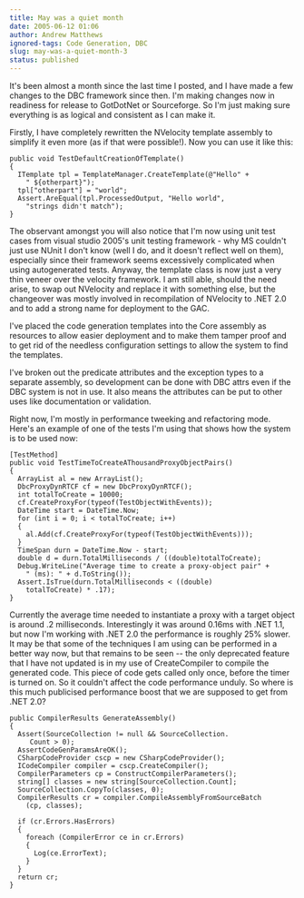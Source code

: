 ```yaml
---
title: May was a quiet month
date: 2005-06-12 01:06
author: Andrew Matthews
ignored-tags: Code Generation, DBC
slug: may-was-a-quiet-month-3
status: published
---
```


It's been almost a month since the last time I posted, and I have made a few changes to the DBC framework since then. I'm making changes now in readiness for release to GotDotNet or Sourceforge. So I'm just making sure everything is as logical and consistent as I can make it.

Firstly, I have completely rewritten the NVelocity template assembly to simplify it even more (as if that were possible!). Now you can use it like this:

    public void TestDefaultCreationOfTemplate()
    {
      ITemplate tpl = TemplateManager.CreateTemplate(@"Hello" +
        " ${otherpart}");
      tpl["otherpart"] = "world";
      Assert.AreEqual(tpl.ProcessedOutput, "Hello world",
        "strings didn't match");
    }

The observant amongst you will also notice that I'm now using unit test cases from visual studio 2005's unit testing framework - why MS couldn't just use NUnit I don't know (well I do, and it doesn't reflect well on them), especially since their framework seems excessively complicated when using autogenerated tests.
Anyway, the template class is now just a very thin veneer over the velocity framework. I am still able, should the need arise, to swap out NVelocity and replace it with something else, but the changeover was mostly involved in recompilation of NVelocity to .NET 2.0 and to add a strong name for deployment to the GAC.

I've placed the code generation templates into the Core assembly as resources to allow easier deployment and to make them tamper proof and to get rid of the needless configuration settings to allow the system to find the templates.

I've broken out the predicate attributes and the exception types to a separate assembly, so development can be done with DBC attrs even if the DBC system is not in use. It also means the attributes can be put to other uses like documentation or validation.

Right now, I'm mostly in performance tweeking and refactoring mode. Here's an example of one of the tests I'm using that shows how the system is to be used now:

    [TestMethod]
    public void TestTimeToCreateAThousandProxyObjectPairs()
    {
      ArrayList al = new ArrayList();
      DbcProxyDynRTCF cf = new DbcProxyDynRTCF();
      int totalToCreate = 10000;
      cf.CreateProxyFor(typeof(TestObjectWithEvents));
      DateTime start = DateTime.Now;
      for (int i = 0; i < totalToCreate; i++)
      {
        al.Add(cf.CreateProxyFor(typeof(TestObjectWithEvents)));
      }
      TimeSpan durn = DateTime.Now - start;
      double d = durn.TotalMilliseconds / ((double)totalToCreate);
      Debug.WriteLine("Average time to create a proxy-object pair" +
        " (ms): " + d.ToString());
      Assert.IsTrue(durn.TotalMilliseconds < ((double)
        totalToCreate) * .17);
    }

Currently the average time needed to instantiate a proxy with a target object is around .2 milliseconds. Interestingly it was around 0.16ms with .NET 1.1, but now I'm working with .NET 2.0 the performance is roughly 25% slower. It may be that some of the techniques I am using can be performed in a better way now, but that remains to be seen -- the only deprecated feature that I have not updated is in my use of CreateCompiler to compile the generated code. This piece of code gets called only once, before the timer is turned on. So it couldn't affect the code performance unduly. So where is this much publicised performance boost that we are supposed to get from .NET 2.0?

    public CompilerResults GenerateAssembly()
    {
      Assert(SourceCollection != null && SourceCollection.
         Count > 0);
      AssertCodeGenParamsAreOK();
      CSharpCodeProvider cscp = new CSharpCodeProvider();
      ICodeCompiler compiler = cscp.CreateCompiler();
      CompilerParameters cp = ConstructCompilerParameters();
      string[] classes = new string[SourceCollection.Count];
      SourceCollection.CopyTo(classes, 0);
      CompilerResults cr = compiler.CompileAssemblyFromSourceBatch
        (cp, classes);

      if (cr.Errors.HasErrors)
      {
        foreach (CompilerError ce in cr.Errors)
        {
          Log(ce.ErrorText);
        }
      }
      return cr;
    }
